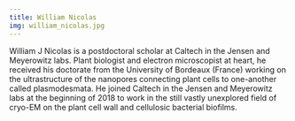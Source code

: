 ```yaml
---
title: William Nicolas
img: william_nicolas.jpg
---
```


William J Nicolas is a postdoctoral scholar at Caltech in the Jensen and Meyerowitz labs. Plant biologist and electron microscopist at heart, he received his doctorate from the University of Bordeaux (France) working on the ultrastructure of the nanopores connecting plant cells to one-another called plasmodesmata. He joined Caltech in the Jensen and Meyerowitz labs at the beginning of 2018 to work in the still vastly unexplored field of cryo-EM on the plant cell wall and cellulosic bacterial biofilms.


